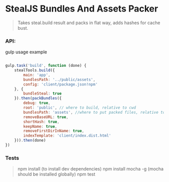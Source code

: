 # StealJS Bundles And Assets Packer

> Takes steal.build result and packs in flat way, adds hashes for cache bust.


### API:

gulp usage example
```javascript

gulp.task('build', function (done) {
    stealTools.build({
        main: 'app',
        bundlesPath: '../public/assets',
        config: 'client/package.json!npm'
    }, {
        bundleSteal: true
    }).then(packBundles({
        debug: true,
        root: 'public', // where to build, relative to cwd
        bundlesPath: 'assets', //where to put packed files, relative to root
        removeBaseURL: true,
        shortHash: true,
        keepName: true,
        removeFirstDirInName: true,
        indexTemplate: 'client/index.dist.html'
    })).then(done)
})

```

### Tests
> npm install (to install dev dependencies)
> npm install mocha -g (mocha should be installed globally)
> npm test